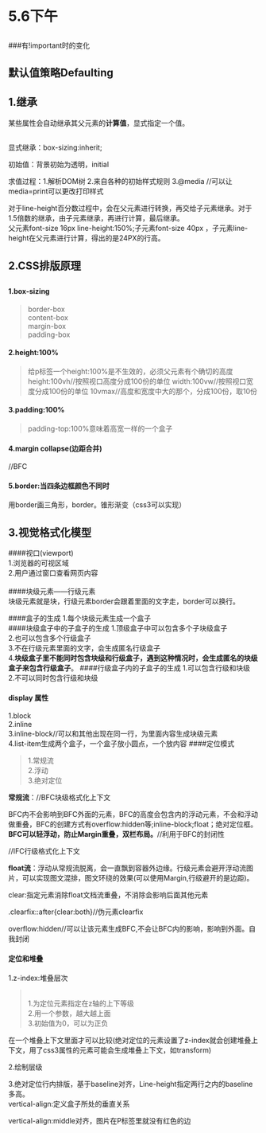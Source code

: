 # 5.6下午 #
##
###有!important时的变化
## 默认值策略Defaulting ##
## 1.继承 ##
某些属性会自动继承其父元素的<strong>计算值</strong>，显式指定一个值。
##
显式继承：box-sizing:inherit;

初始值：背景初始为透明，initial

求值过程：1.解析DOM树 2.来自各种的初始样式规则 3.@media //可以让media=print可以更改打印样式

对于line-height百分数过程中，会在父元素进行转换，再交给子元素继承。对于1.5倍数的继承，由子元素继承，再进行计算，最后继承。<br/>
父元素font-size 16px line-height:150%;子元素font-size 40px ，子元素line-height在父元素进行计算，得出的是24PX的行高。

## 2.CSS排版原理 ##
##
#### 1.box-sizing ####
> border-box<br/>
> content-box<br/>
> margin-box<br/>
> padding-box<br/>

#### 2.height:100% ####
>给p标签一个height:100%是不生效的，必须父元素有个确切的高度<br/>
>height:100vh//按照视口高度分成100份的单位 
>width:100vw//按照视口宽度分成100份的单位 
>10vmax//高度和宽度中大的那个，分成100份，取10份

#### 3.padding:100% ####
> padding-top:100%意味着高宽一样的一个盒子

#### 4.margin collapse(边距合并) ####
//BFC
#### 5.border:当四条边框颜色不同时 ####
用border画三角形，border。锥形渐变（css3可以实现）
## 3.视觉格式化模型 ##
####视口(viewport)<br/>
1.浏览器的可视区域<br/>
2.用户通过窗口查看网页内容
<br/>		    
####块级元素——行级元素<br/>
块级元素就是块，行级元素border会跟着里面的文字走，border可以换行。

####盒子的生成
1.每个块级元素生成一个盒子
<br/>
####块级盒子中的子盒子的生成
1.顶级盒子中可以包含多个子块级盒子<br/>
2.也可以包含多个行级盒子<br/>
3.不在行级元素里面的文字，会生成匿名行级盒子<br/>
4.<strong>块级盒子里不能同时包含块级和行级盒子，遇到这种情况时，会生成匿名的块级盒子来包含行级盒子</strong>。
####行级盒子内的子盒子的生成
1.可以包含行级和块级<br/>
2.不可以同时包含行级和块级<br/>
#### display 属性 ####
1.block<br/>2.inline<br/>3.inline-block//可以和其他出现在同一行，为里面内容生成块级元素<br/>4.list-item生成两个盒子，一个盒子放小圆点，一个放内容
####定位模式
> 1.常规流<br/>2.浮动<br/>3.绝对定位

<strong>常规流</strong>：//BFC块级格式化上下文

BFC内不会影响到BFC外面的元素，BFC的高度会包含内的浮动元素，不会和浮动做重叠，BFC的创建方式有overflow:hidden等;inline-block;float；绝对定位框。<strong>BFC可以轻浮动，防止Margin重叠，双栏布局。</strong>//利用于BFC的封闭性

//IFC行级格式化上下文


<strong>float流</strong>：浮动从常规流脱离，会一直飘到容器外边缘。行级元素会避开浮动流图片，可以实现图文混排，图文环绕的效果(可以使用Margin,行级避开的是边距)。

clear:指定元素消除float文档流重叠，不消除会影响后面其他元素

.clearfix::after{clear:both}//伪元素clearfix

overflow:hidden//可以让该元素生成BFC,不会让BFC内的影响，影响到外面。自我封闭

#### 定位和堆叠 ####
1.z-index:堆叠层次
> <br/>1.为定位元素指定在z轴的上下等级<br/>
> 2.用一个参数，越大越上面<br/>
> 3.初始值为0，可以为正负<br/>

在一个堆叠上下文里面才可以比较(绝对定位的元素设置了z-index就会创建堆叠上下文，用了css3属性的元素可能会生成堆叠上下文，如transform)

2.绘制层级

3.绝对定位行内排版，基于baseline对齐，Line-height指定两行之内的baseline多高。<br/>
vertical-align:定义盒子所处的垂直关系

vertical-align:middle对齐，图片在P标签里就没有红色的边